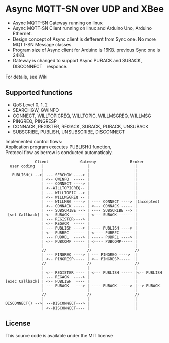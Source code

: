 Async MQTT-SN  over UDP and XBee 
======
*  Async MQTT-SN Gateway running on linux       
*  Async MQTT-SN Client  running on linux and Arduino Uno, Arduino Ethernet.       
*  Design concept of Async client is defferent from Sync one. No more MQTT-SN Message classes.    
*  Program size of Async client for Arduino is 16KB.  previous Sync one is 24KB.    
*  Gateway is changed to support Async PUBACK and SUBACK, DISCONNECT　responce.    

For details, see Wiki    

Supported functions
-------------------

*  QoS Level 0, 1, 2    
*  SEARCHGW, GWINFO    
*  CONNECT, WILLTOPICREQ, WILLTOPIC, WILLMSGREQ, WILLMSG    
*  PINGREQ, PINGRESP    
*  CONNACK, REGISTER, REGACK, SUBACK, PUBACK, UNSUBACK     
*  SUBSCRIBE, PUBLISH, UNSUBSCRIBE, DISCONNECT    

Implemented control flows:  
   Application program executes PUBLISH() function,   
   Protocol flow as berrow is conducted automaticaly.  


                 Client              Gateway               Broker
      user coding   |                   |                    |      
                    |                   |                    |    
       PUBLISH() -->| --- SERCHGW ----> |                    |  
                    | <-- GWINFO  ----- |                    |  
                    | --- CONNECT ----> |                    |  
                    | <--WILLTOPICREQ-- |                    |  
                    | --- WILLTOPIC --> |                    |  
                    | <-- WILLMSGREQ -- |                    |  
                    | --- WILLMSG ----> | ---- CONNECT ----> |(accepted)     
                    | <-- CONNACK ----- | <--- CONNACK ----- |  
                    | --- SUBSCRIBE --> | ---- SUBSCRIBE --> |     
     [set Callback] | <-- SUBACK ------ | <--- SUBACK ------ |   
                    | --- REGISTER----> |                    |  
                    | <-- REGACK  ----- |                    |  
                    | --- PUBLISH ----> | ---- PUBLISH ----> |      
                    | <-- PUBREC  ----- | <---- PUBREC ----- |    
                    | --- PUBREL  ----> | ----- PUBREL ----> |    
                    | <-- PUBCOMP ----- | <---- PUBCOMP----- |        
                    |                   |                    |        
                    //                  //                   //      
                    | --- PINGREQ ----> | --- PINGREQ ---->  |         
                    | <-- PINGRESP----- | <-- PINGRESP-----  |                    
                    //                  //                   //    
                    |                   |                    |    
                    | <-- REGISTER ---- | <--- PUBLISH ----- |<-- PUBLISH  
                    | --- REGACK  ----> |                    |  
    [exec Callback] | <-- PUBLISH  ---- |                    |  
                    | --- PUBACK   ---> | ---- PUBACK  ----> |--> PUBACK  
                    |                   |                    |  
                    //                  //                   //       
                    |                   |                    |    
    DISCONNECT() -->| ---DISCONNECT---> |                    |  
                    | <--DISCONNECT---- |                    |           
                
License
-------------------
This source code is available under the MIT license 
  

